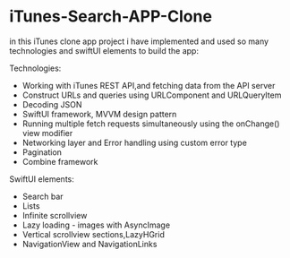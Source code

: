 # iTunes-Search-APP-Clone

in this iTunes clone app project i have implemented and used so many technologies and swiftUI elements to build the app:

Technologies:
- Working with iTunes REST API,and fetching data from the API server
- Construct URLs and queries using URLComponent and URLQueryItem
- Decoding JSON 
- SwiftUI framework, MVVM design pattern
- Running multiple fetch requests simultaneously using the onChange() view modifier
- Networking layer and Error handling using custom error type
- Pagination
- Combine framework

SwiftUI elements:
- Search bar
- Lists
- Infinite scrollview
- Lazy loading - images with AsyncImage
- Vertical scrollview sections,LazyHGrid
- NavigationView and NavigationLinks
